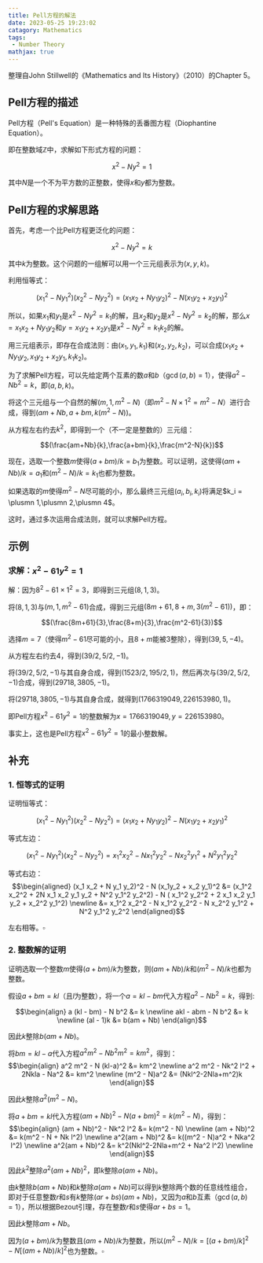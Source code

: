 ```yaml
---
title: Pell方程的解法
date: 2023-05-25 19:23:02
catagory: Mathematics
tags:
 - Number Theory
mathjax: true
---
```


整理自John Stillwell的《Mathematics and Its History》（2010）的Chapter 5。

## Pell方程的描述

Pell方程（Pell's Equation）是一种特殊的丢番图方程（Diophantine Equation）。

即在整数域$\mathbb{Z}$中，求解如下形式方程的问题：

$$ x^2 - N y^2 = 1$$

其中$N$是一个不为平方数的正整数，使得$x$和$y$都为整数。

<!--more-->

## Pell方程的求解思路

首先，考虑一个比Pell方程更泛化的问题：

$$ x^2 - N y^2 = k$$

其中$k$为整数。这个问题的一组解可以用一个三元组表示为$(x,y,k)$。

利用恒等式：

$$(x_1^2 - N y_1^2)(x_2^2 - N y_2^2) = (x_1 x_2 + N y_1 y_2)^2 - N (x_1y_2 + x_2 y_1)^2$$

所以，如果$x_1$和$y_1$是$x^2 - N y^2 = k_1$的解，且$x_2$和$y_2$是$x^2 - N y^2 = k_2$的解，那么$x = x_1 x_2 + N y_1 y_2$和$y = x_1y_2 + x_2 y_1$是$x^2 - N y^2 = k_1 k_2$的解。

用三元组表示，即存在合成法则：由$(x_1,y_1,k_1)$和$(x_2,y_2,k_2)$，可以合成$(x_1 x_2 + N y_1 y_2,x_1y_2 + x_2 y_1,k_1 k_2)$。

为了求解Pell方程，可以先给定两个互素的数$a$和$b$（$\gcd(a,b)=1$），使得$a^2 - N b^2 = k$，即$(a,b,k)$。

将这个三元组与一个自然的解$(m,1,m^2-N)$（即$m^2 - N \times 1^2 = m^2 - N$）进行合成，得到$(am+Nb,a+bm,k(m^2-N))$。

从方程左右约去$k^2$，即得到一个（不一定是整数的）三元组：

$$(\frac{am+Nb}{k},\frac{a+bm}{k},\frac{m^2-N}{k})$$

现在，选取一个整数$m$使得$(a+bm)/k=b_1$为整数。可以证明，这使得$(am+Nb)/k=a_1$和$(m^2-N)/k=k_1$也都为整数。

如果选取的$m$使得$m^2-N$尽可能的小，那么最终三元组$(a_i,b_i,k_i)$将满足$k_i = \plusmn 1,\plusmn 2,\plusmn 4$。

这时，通过多次运用合成法则，就可以求解Pell方程。

## 示例

### 求解：$x^2 - 61y^2 = 1$

解：因为$8^2 - 61 \times 1^2 = 3$，即得到三元组$(8,1,3)$。

将$(8,1,3)$与$(m,1,m^2-61)$合成，得到三元组$(8m+61,8+m,3(m^2-61))$，即：

$$(\frac{8m+61}{3},\frac{8+m}{3},\frac{m^2-61}{3})$$

选择$m=7$（使得$m^2-61$尽可能的小，且$8+m$能被$3$整除），得到$(39,5,-4)$。

从方程左右约去$4$，得到$(39/2,5/2,-1)$。

将$(39/2,5/2,-1)$与其自身合成，得到$(1523/2,195/2,1)$，然后再次与$(39/2,5/2,-1)$合成，得到$(29718,3805,-1)$。

将$(29718,3805,-1)$与其自身合成，就得到$(1766319049, 226153980, 1)$。

即Pell方程$x^2 - 61y^2 = 1$的整数解为$x=1766319049, y=226153980$。

事实上，这也是Pell方程$x^2 - 61y^2 = 1$的最小整数解。

## 补充

### 1. 恒等式的证明

证明恒等式：

$$(x_1^2 - N y_1^2)(x_2^2 - N y_2^2) = (x_1 x_2 + N y_1 y_2)^2 - N (x_1y_2 + x_2 y_1)^2$$

等式左边：

$$(x_1^2 - N y_1^2)(x_2^2 - N y_2^2) = x_1^2 x_2^2 - N x_1^2 y_2^2 - N x_2^2 y_1^2 + N^2 y_1^2 y_2^2$$

等式右边：
$$\begin{aligned}
(x_1 x_2 + N y_1 y_2)^2 - N (x_1y_2 + x_2 y_1)^2 &= (x_1^2 x_2^2 + 2N x_1 x_2 y_1 y_2 + N^2 y_1^2 y_2^2) - N ( x_1^2 y_2^2 + 2 x_1 x_2 y_1 y_2 + x_2^2 y_1^2) \newline
&= x_1^2 x_2^2 - N x_1^2 y_2^2 - N x_2^2 y_1^2 + N^2 y_1^2 y_2^2
\end{aligned}$$

左右相等。$\square$

### 2. 整数解的证明

证明选取一个整数$m$使得$(a+bm)/k$为整数，则$(am+Nb)/k$和$(m^2-N)/k$也都为整数。

假设$a+bm = kl$（且$l$为整数），将一个$a=kl-bm$代入方程$a^2 - Nb^2=k$，得到:

$$\begin{align}
a (kl - bm) - N b^2 &= k \newline
akl - abm - N b^2 &= k \newline
(al - 1)k &= b(am + Nb)
\end{align}$$

因此$k$整除$b(am + Nb)$。

将$bm=kl-a$代入方程$a^2 m^2 - Nb^2 m^2=km^2$，得到：
$$\begin{align}
a^2 m^2 - N (kl-a)^2 &= km^2 \newline
a^2 m^2 - Nk^2 l^2 + 2Nkla - Na^2 &= km^2 \newline
(m^2 - N)a^2 &= (Nkl^2-2Nla+m^2)k
\end{align}$$

因此$k$整除$a^2(m^2 - N)$。

将$a+bm=kl$代入方程$(am + Nb)^2 - N(a+bm)^2 = k(m^2 - N)$，得到：
$$\begin{align}
(am + Nb)^2 - Nk^2 l^2 &= k(m^2 - N) \newline
(am + Nb)^2 &= k(m^2 - N + Nk l^2) \newline
a^2(am + Nb)^2 &= k((m^2 - N)a^2 + Nka^2 l^2) \newline
a^2(am + Nb)^2 &= k^2(Nkl^2-2Nla+m^2 + Na^2 l^2) \newline
\end{align}$$

因此$k^2$整除$a^2(am + Nb)^2$，即$k$整除$a(am + Nb)$。

由$k$整除$b(am + Nb)$和$k$整除$a(am + Nb)$可以得到$k$整除两个数的任意线性组合，即对于任意整数$r$和$s$有$k$整除$(ar + bs)(am + Nb)$，又因为$a$和$b$互素（$\gcd(a,b)=1$），所以根据Bezout引理，存在整数$r$和$s$使得$ar + bs = 1$。

因此$k$整除$am + Nb$。

因为$(a+bm)/k$为整数且$(am+Nb)/k$为整数，所以$(m^2-N)/k = [(a+bm)/k]^2 - N [(am+Nb)/k]^2$也为整数。$\square$
